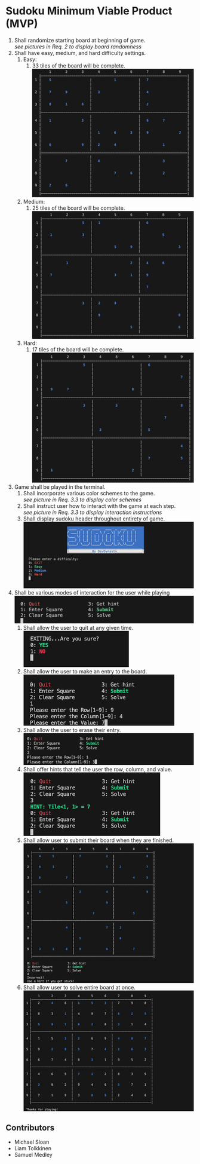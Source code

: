 # Sudoku Minimum Viable Product (MVP)

1. Shall randomize starting board at beginning of game.
    <br>*see pictures in Req. 2 to display board randomness*<br>
2. Shall have easy, medium, and hard difficulty settings.
    1. Easy:
        1. 33 tiles of the board will be complete.
        ![Easy](../images/easy.png)
    2. Medium:
        1. 25 tiles of the board will be complete.
        ![Medium](../images/medium.png)
    3. Hard:
        1. 17 tiles of the board will be complete.
        ![Hard](../images/hard.png)
3. Game shall be played in the terminal.
    1. Shall incorporate various color schemes to the game.
    <br>*see picture in Req. 3.3 to display color schemes*<br>
    2. Shall instruct user how to interact with the game at each step.
    <br>*see picture in Req. 3.3 to display interaction instructions*<br>
    3. Shall display sudoku header throughout entirety of game.
    ![Terminal](../images/difficulty-selection.png)
4. Shall be various modes of interaction for the user while playing
    ![Interaction](../images/interaction.png)
    1. Shall allow the user to quit at any given time.
    ![Quit](../images/quit.png)
    2. Shall allow the user to make an entry to the board.
    ![Entry](../images/entry.png)
    3. Shall allow the user to erase their entry.
    ![Erase](../images/erase.png)
    4. Shall offer hints that tell the user the row, column, and value.
    ![Hint](../images/hint.png)
    5. Shall allow user to submit their board when they are finished.
    ![Submit](../images/submit.png)
    6. Shall allow user to solve entire board at once.
    ![Solved](../images/solved.png)

## Contributors
* Michael Sloan
* Liam Tolkkinen
* Samuel Medley
        